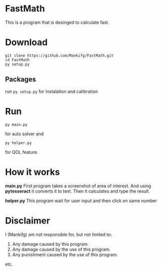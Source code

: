 # FastMath
This is a program that is desinged to calculate fast.

# Download

```
git clone https://github.com/Mankifg/FastMath.git
cd FastMath
py setup.py
```

## Packages

run `py setup.py` for instalation and calibration

# Run
```
py main.py
```
for auto solver
and
```
py helper.py
```
for QOL feature.

# How it works
 
__main.py__
First program takes a screenshot of area of interest. And using __pytesseract__ it converts it to text. Then it calculates and type the result.

__helper.py__
This program wait for user input and then click on same number


# Disclaimer

I (Mankifg) am not responsible for, but not limited to:
1. Any damage caused by this program.
2. Any damage caused by the use of this program.
3. Any punishment caused by the use of this program.

etc.
